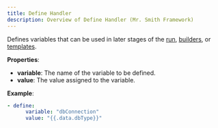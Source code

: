 ```yaml
---
title: Define Handler
description: Overview of Define Handler (Mr. Smith Framework)
---
```


Defines variables that can be used in later stages of the [run](/overview/runs), [builders](/overview/builders), or [templates](/overview/templates).

**Properties**:
- **variable**: The name of the variable to be defined.
- **value**: The value assigned to the variable.

**Example**:
```yaml
- define:
      variable: "dbConnection"
      value: "{{.data.dbType}}"
```